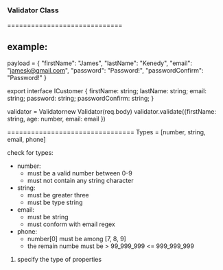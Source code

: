 ### Validator Class

=============================

## example:

payload = {
"firstName": "James",
"lastName": "Kenedy",
"email": "jamesk@gmail.com",
"password": "Password!",
"passwordConfirm": "Password!"
}

export interface ICustomer {
firstName: string;
lastName: string;
email: string;
password: string;
passwordConfirm: string;
}

validator = Validator<ICustomer>new Validator(req.body)<ICustomer>
validator.validate({firstName: string, age: number, email: email })

================================
Types = [number, string, email, phone]

check for types:

- number:
  - must be a valid number between 0-9
  - must not contain any string character
- string:
  - must be greater three
  - must be type string
- email:
  - must be string
  - must conform with email regex
- phone:
  - number[0] must be among [7, 8, 9]
  - the remain numbe must be > 99_999_999 <= 999_999_999

1. specify the type of properties
